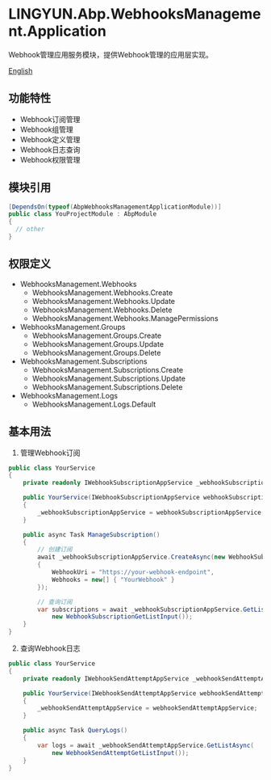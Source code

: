 # LINGYUN.Abp.WebhooksManagement.Application

Webhook管理应用服务模块，提供Webhook管理的应用层实现。

[English](README.EN.md)

## 功能特性

* Webhook订阅管理
* Webhook组管理
* Webhook定义管理
* Webhook日志查询
* Webhook权限管理

## 模块引用

```csharp
[DependsOn(typeof(AbpWebhooksManagementApplicationModule))]
public class YouProjectModule : AbpModule
{
  // other
}
```

## 权限定义

* WebhooksManagement.Webhooks
  * WebhooksManagement.Webhooks.Create
  * WebhooksManagement.Webhooks.Update
  * WebhooksManagement.Webhooks.Delete
  * WebhooksManagement.Webhooks.ManagePermissions
* WebhooksManagement.Groups
  * WebhooksManagement.Groups.Create
  * WebhooksManagement.Groups.Update
  * WebhooksManagement.Groups.Delete
* WebhooksManagement.Subscriptions
  * WebhooksManagement.Subscriptions.Create
  * WebhooksManagement.Subscriptions.Update
  * WebhooksManagement.Subscriptions.Delete
* WebhooksManagement.Logs
  * WebhooksManagement.Logs.Default

## 基本用法

1. 管理Webhook订阅
```csharp
public class YourService
{
    private readonly IWebhookSubscriptionAppService _webhookSubscriptionAppService;

    public YourService(IWebhookSubscriptionAppService webhookSubscriptionAppService)
    {
        _webhookSubscriptionAppService = webhookSubscriptionAppService;
    }

    public async Task ManageSubscription()
    {
        // 创建订阅
        await _webhookSubscriptionAppService.CreateAsync(new WebhookSubscriptionCreateDto
        {
            WebhookUri = "https://your-webhook-endpoint",
            Webhooks = new[] { "YourWebhook" }
        });

        // 查询订阅
        var subscriptions = await _webhookSubscriptionAppService.GetListAsync(
            new WebhookSubscriptionGetListInput());
    }
}
```

2. 查询Webhook日志
```csharp
public class YourService
{
    private readonly IWebhookSendAttemptAppService _webhookSendAttemptAppService;

    public YourService(IWebhookSendAttemptAppService webhookSendAttemptAppService)
    {
        _webhookSendAttemptAppService = webhookSendAttemptAppService;
    }

    public async Task QueryLogs()
    {
        var logs = await _webhookSendAttemptAppService.GetListAsync(
            new WebhookSendAttemptGetListInput());
    }
}
```
